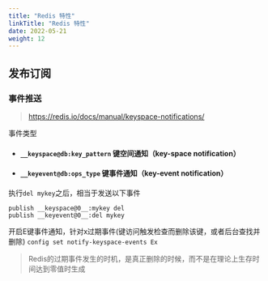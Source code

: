 ```yaml
---
title: "Redis 特性"
linkTitle: "Redis 特性"
date: 2022-05-21
weight: 12
---
```


## 发布订阅

### 事件推送
> https://redis.io/docs/manual/keyspace-notifications/

事件类型
- #### `__keyspace@db:key_pattern` 键空间通知（key-space notification）

- #### `__keyevent@db:ops_type` 键事件通知（key-event notification）

执行`del mykey`之后，相当于发送以下事件
```redis
publish __keyspace@0__:mykey del
publish __keyevent@0__:del mykey
```

开启E键事件通知，针对x过期事件(键访问触发检查而删除该键，或者后台查找并删除)
`config set notify-keyspace-events Ex`

> Redis的过期事件发生的时机，是真正删除的时候，而不是在理论上生存时间达到零值时生成

